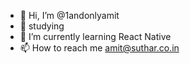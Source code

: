 - 👋 Hi, I’m @1andonlyamit
- 👀 studying
- 🌱 I’m currently learning React Native
- 📫 How to reach me amit@suthar.co.in

<!---
1andonlyamit is a ✨ special ✨ repository because its `README.md` (this file) appears on your GitHub profile.
You can click the Preview link to take a look at your changes.
--->
